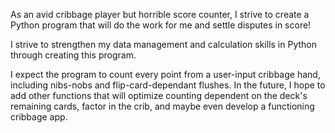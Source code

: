 As an avid cribbage player but horrible score counter, I strive to create a Python program that will do the work for me and settle disputes in score!

I strive to strengthen my data management and calculation skills in Python through creating this program.

I expect the program to count every point from a user-input cribbage hand, including nibs-nobs and flip-card-dependant flushes. In the future, I hope to add other functions that
will optimize counting dependent on the deck's remaining cards, factor in the crib, and maybe even develop a functioning cribbage app.
